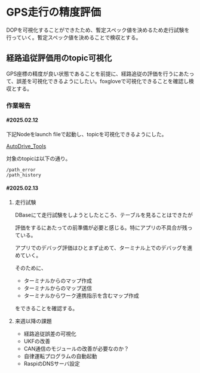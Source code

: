 # GPS走行の精度評価

DOPを可視化することができたため、暫定スペック値を決めるため走行試験を行っていく。暫定スペック値を決めることで検収とする。

## 経路追従評価用のtopic可視化

GPS座標の精度が良い状態であることを前提に、経路追従の評価を行うにあたって、誤差を可視化できるようにしたい。foxgloveで可視化できることを確認し検収とする。

### 作業報告

#### #2025.02.12

下記Nodeをlaunch fileで起動し、topicを可視化できるようにした。

[AutoDrive_Tools](https://github.com/M2labo/AutoDrive_Tools/blob/main/path_history_publisher/src/path_publisher.cpp)

対象のtopicは以下の通り。
```
/path_error
/path_history
```

#### #2025.02.13

1. 走行試験

    DBaseにて走行試験をしようとしたところ、テーブルを見ることはできたが

    評価をするにあたっての前準備が必要と感じる。特にアプリの不具合が残っている。

    アプリでのデバッグ評価はひとまず止めて、ターミナル上でのデバッグを進めていく。

    そのために、

    * ターミナルからのマップ作成
    * ターミナルからのマップ送信
    * ターミナルからワーク連携指示を含むマップ作成

    をできることを確認する。

2. 来週以降の課題

   * 経路追従誤差の可視化
   * UKFの改善
   * CAN通信のモジュールの改善が必要なのか？
   * 自律運転プログラムの自動起動
   * RaspiのDNSサーバ設定

